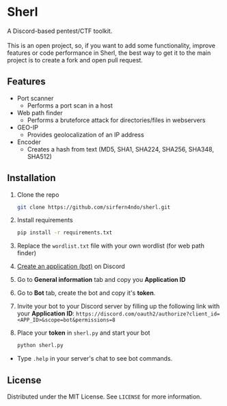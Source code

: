 # Sherl

A Discord-based pentest/CTF toolkit.
<br><br>
This is an open project, so, if you want to add some functionality, improve features or code performance in Sherl, the best way to get it to the main project is to create a fork and open pull request.

## Features

* Port scanner
   * Performs a port scan in a host
* Web path finder
   * Performs a bruteforce attack for directories/files in webservers
* GEO-IP
   * Provides geolocalization of an IP address
* Encoder
   * Creates a hash from text (MD5, SHA1, SHA224, SHA256, SHA348, SHA512)


## Installation

1. Clone the repo
   ```sh
   git clone https://github.com/sirfern4ndo/sherl.git
   ```
2. Install requirements
   ```sh
   pip install -r requirements.txt
   ```
3. Replace the `wordlist.txt` file with your own wordlist (for web path finder)

4. [Create an application (bot)](https://discord.com/developers/applications) on Discord

5. Go to **General information** tab and copy you **Application ID**

6. Go to **Bot** tab, create the bot and copy it's **token**.

7. Invite your bot to your Discord server by filling up the following link with your **Application ID**:
`https://discord.com/oauth2/authorize?client_id=<APP_ID>&scope=bot&permissions=8`

8. Place your **token** in `sherl.py` and start your bot
   ```sh
   python sherl.py
   ```
* Type `.help` in your server's chat to see bot commands.

## License

Distributed under the MIT License. See `LICENSE` for more information.
